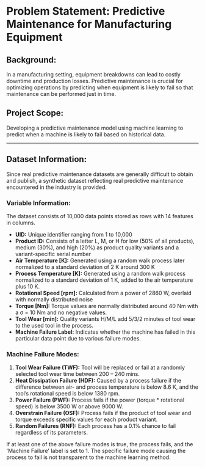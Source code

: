 # Problem Statement: Predictive Maintenance for Manufacturing Equipment

## Background:

In a manufacturing setting, equipment breakdowns can lead to costly downtime and production losses. Predictive maintenance is crucial for optimizing operations by predicting when equipment is likely to fail so that maintenance can be performed just in time.

## Project Scope:

Developing a predictive maintenance model using machine learning to predict when a machine is likely to fail based on historical data.

---

## Dataset Information:

Since real predictive maintenance datasets are generally difficult to obtain and publish, a synthetic dataset reflecting real predictive maintenance encountered in the industry is provided.

### Variable Information:

The dataset consists of 10,000 data points stored as rows with 14 features in columns.

- **UID:** Unique identifier ranging from 1 to 10,000
- **Product ID:** Consists of a letter L, M, or H for low (50% of all products), medium (30%), and high (20%) as product quality variants and a variant-specific serial number
- **Air Temperature [K]:** Generated using a random walk process later normalized to a standard deviation of 2 K around 300 K
- **Process Temperature [K]:** Generated using a random walk process normalized to a standard deviation of 1 K, added to the air temperature plus 10 K.
- **Rotational Speed [rpm]:** Calculated from a power of 2860 W, overlaid with normally distributed noise
- **Torque [Nm]:** Torque values are normally distributed around 40 Nm with a σ = 10 Nm and no negative values.
- **Tool Wear [min]:** Quality variants H/M/L add 5/3/2 minutes of tool wear to the used tool in the process.
- **Machine Failure Label:** Indicates whether the machine has failed in this particular data point due to various failure modes.

### Machine Failure Modes:

1. **Tool Wear Failure (TWF):** Tool will be replaced or fail at a randomly selected tool wear time between 200 – 240 mins.
2. **Heat Dissipation Failure (HDF):** Caused by a process failure if the difference between air- and process temperature is below 8.6 K, and the tool’s rotational speed is below 1380 rpm.
3. **Power Failure (PWF):** Process fails if the power (torque * rotational speed) is below 3500 W or above 9000 W.
4. **Overstrain Failure (OSF):** Process fails if the product of tool wear and torque exceeds specific values for each product variant.
5. **Random Failures (RNF):** Each process has a 0.1% chance to fail regardless of its parameters.

If at least one of the above failure modes is true, the process fails, and the 'Machine Failure' label is set to 1. The specific failure mode causing the process to fail is not transparent to the machine learning method.
